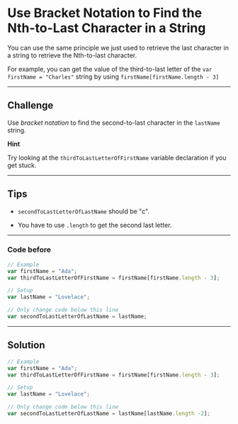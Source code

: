 # Use Bracket Notation to Find the Nth-to-Last Character in a String

You can use the same principle we just used to retrieve the last character in a string to retrieve the Nth-to-last character.

For example, you can get the value of the third-to-last letter of the `var firstName = "Charles"` string by using `firstName[firstName.length - 3]`

---

## Challenge

Use *bracket notation* to find the second-to-last character in the `lastName` string.

**Hint**

Try looking at the `thirdToLastLetterOfFirstName` variable declaration if you get stuck.

---

## Tips

- `secondToLastLetterOfLastName` should be "c".

- You have to use `.length` to get the second last letter.

---

### Code before

```js
// Example
var firstName = "Ada";
var thirdToLastLetterOfFirstName = firstName[firstName.length - 3];

// Setup
var lastName = "Lovelace";

// Only change code below this line
var secondToLastLetterOfLastName = lastName;
```

---

## Solution

```js
// Example
var firstName = "Ada";
var thirdToLastLetterOfFirstName = firstName[firstName.length - 3];

// Setup
var lastName = "Lovelace";

// Only change code below this line
var secondToLastLetterOfLastName = lastName[lastName.length -2];
```